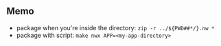 
## Memo

* package when you're inside the directory: `zip -r ../${PWD##*/}.nw *`
* package with script: `make nwx APP=<my-app-directory>`
